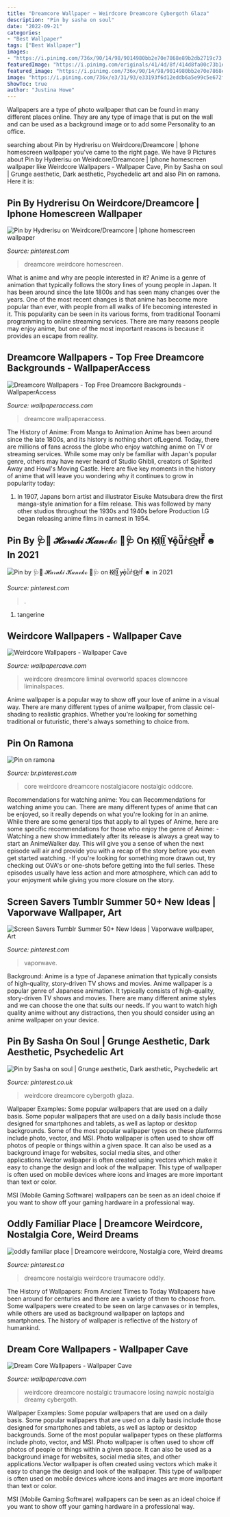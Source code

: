 ```yaml
---
title: "Dreamcore Wallpaper ~ Weirdcore Dreamcore Cybergoth Glaza"
description: "Pin by sasha on soul"
date: "2022-09-21"
categories:
- "Best Wallpaper"
tags: ["Best Wallpaper"]
images:
- "https://i.pinimg.com/736x/90/14/98/9014980bb2e70e7868e89b2db2719c73.jpg"
featuredImage: "https://i.pinimg.com/originals/41/4d/8f/414d8fa00c73b1e7e0286eadb2ad152e.jpg"
featured_image: "https://i.pinimg.com/736x/90/14/98/9014980bb2e70e7868e89b2db2719c73.jpg"
image: "https://i.pinimg.com/736x/e3/31/93/e33193f6d12eddb6a5e99c5e672fcca3.jpg"
ShowToc: true
author: "Justina Howe"
---
```





Wallpapers are a type of photo wallpaper that can be found in many different places online. They are any type of image that is put on the wall and can be used as a background image or to add some Personality to an office.

	

		
searching about Pin by Hydrerisu on Weirdcore/Dreamcore | Iphone homescreen wallpaper you've came to the right page. We have 9 Pictures about Pin by Hydrerisu on Weirdcore/Dreamcore | Iphone homescreen wallpaper like Weirdcore Wallpapers - Wallpaper Cave, Pin by Sasha on soul | Grunge aesthetic, Dark aesthetic, Psychedelic art and also Pin on ramona. Here it is:
		
    
## Pin By Hydrerisu On Weirdcore/Dreamcore | Iphone Homescreen Wallpaper

<img loading=lazy src="https://i.pinimg.com/736x/90/14/98/9014980bb2e70e7868e89b2db2719c73.jpg" onerror="this.onerror=null;this.src='https://tse1.mm.bing.net/th?id=OIP.EFC5mkN4Gjang7ND6_GXsAAAAA&amp;pid=15.1';" alt="Pin by Hydrerisu on Weirdcore/Dreamcore | Iphone homescreen wallpaper">

_Source: pinterest.com_

>dreamcore weirdcore homescreen. 

	

What is anime and why are people interested in it?
Anime is a genre of animation that typically follows the story lines of young people in Japan. It has been around since the late 1800s and has seen many changes over the years. One of the most recent changes is that anime has become more popular than ever, with people from all walks of life becoming interested in it. This popularity can be seen in its various forms, from traditional Toonami programming to online streaming services. There are many reasons people may enjoy anime, but one of the most important reasons is because it provides an escape from reality.

    
## Dreamcore Wallpapers - Top Free Dreamcore Backgrounds - WallpaperAccess

<img loading=lazy src="https://wallpaperaccess.com/full/6303639.jpg" onerror="this.onerror=null;this.src='https://tse3.mm.bing.net/th?id=OIP.1GMJBkq8Akt1Kp4XDH-_JwHaNI&amp;pid=15.1';" alt="Dreamcore Wallpapers - Top Free Dreamcore Backgrounds - WallpaperAccess">

_Source: wallpaperaccess.com_

>dreamcore wallpaperaccess. 

	

The History of Anime: From Manga to Animation
Anime has been around since the late 1800s, and its history is nothing short ofLegend. Today, there are millions of fans across the globe who enjoy watching anime on TV or streaming services. While some may only be familiar with Japan's popular genre, others may have never heard of Studio Ghibli, creators of Spirited Away and Howl's Moving Castle. Here are five key moments in the history of anime that will leave you wondering why it continues to grow in popularity today:
1) In 1907, Japans born artist and illustrator Eisuke Matsubara drew the first manga-style animation for a film release. This was followed by many other studios throughout the 1930s and 1940s before Production I.G began releasing anime films in earnest in 1954.

    
## Pin By 🩺💉 𝓗𝒶𝓇𝓊𝓀𝒾 𝓚𝒶𝓃ℯ𝓀ℴ 💉🩺 On K҉i̸l҈l̺͆ Y̶o̥ͦŭ̈r̾s͜͡ęłf̑̈ ☻︎ In 2021

<img loading=lazy src="https://i.pinimg.com/originals/41/4d/8f/414d8fa00c73b1e7e0286eadb2ad152e.jpg" onerror="this.onerror=null;this.src='https://tse4.mm.bing.net/th?id=OIP.-XbGOotpoH_0w0KcgqWczQHaK2&amp;pid=15.1';" alt="Pin by 🩺💉 𝓗𝒶𝓇𝓊𝓀𝒾 𝓚𝒶𝓃ℯ𝓀ℴ 💉🩺 on K҉i̸l҈l̺͆ y̶o̥ͦŭ̈r̾s͜͡ęłf̑̈ ☻︎ in 2021">

_Source: pinterest.com_

>. 

	

1. tangerine 

    
## Weirdcore Wallpapers - Wallpaper Cave

<img loading=lazy src="https://wallpapercave.com/wp/wp8133146.jpg" onerror="this.onerror=null;this.src='https://tse4.mm.bing.net/th?id=OIP.CqPX4YLwbX5Fb6UN-sIgQwHaJA&amp;pid=15.1';" alt="Weirdcore Wallpapers - Wallpaper Cave">

_Source: wallpapercave.com_

>weirdcore dreamcore liminal overworld spaces clowncore liminalspaces. 

	

Anime wallpaper is a popular way to show off your love of anime in a visual way. There are many different types of anime wallpaper, from classic cel-shading to realistic graphics. Whether you're looking for something traditional or futuristic, there's always something to choice from.

    
## Pin On Ramona

<img loading=lazy src="https://i.pinimg.com/736x/e3/31/93/e33193f6d12eddb6a5e99c5e672fcca3.jpg" onerror="this.onerror=null;this.src='https://tse4.mm.bing.net/th?id=OIP.Kx79zIozsK7IvaHzDhOU1AHaE-&amp;pid=15.1';" alt="Pin on ramona">

_Source: br.pinterest.com_

>core weirdcore dreamcore nostalgiacore nostalgic oddcore. 

	

Recommendations for watching anime: You can
Recommendations for watching anime you can. There are many different types of anime that can be enjoyed, so it really depends on what you're looking for in an anime. While there are some general tips that apply to all types of Anime, here are some specific recommendations for those who enjoy the genre of Anime: 
-Watching a new show immediately after its release is always a great way to start an AnimeWalker day. This will give you a sense of when the next episode will air and provide you with a recap of the story before you even get started watching. 
-If you're looking for something more drawn out, try checking out OVA's or one-shots before getting into the full series. These episodes usually have less action and more atmosphere, which can add to your enjoyment while giving you more closure on the story.

    
## Screen Savers Tumblr Summer 50+ New Ideas | Vaporwave Wallpaper, Art

<img loading=lazy src="https://i.pinimg.com/originals/e8/3c/9d/e83c9de3cd2d03b5bf082c59302c5182.jpg" onerror="this.onerror=null;this.src='https://tse2.mm.bing.net/th?id=OIP.fie_MTvSTS7DJZns4YgzqAAAAA&amp;pid=15.1';" alt="Screen Savers Tumblr Summer 50+ New Ideas | Vaporwave wallpaper, Art">

_Source: pinterest.com_

>vaporwave. 

	

Background: Anime is a type of Japanese animation that typically consists of high-quality, story-driven TV shows and movies.
Anime wallpaper is a popular genre of Japanese animation. It typically consists of high-quality, story-driven TV shows and movies. There are many different anime styles and we can choose the one that suits our needs. If you want to watch high quality anime without any distractions, then you should consider using an anime wallpaper on your device.

    
## Pin By Sasha On Soul | Grunge Aesthetic, Dark Aesthetic, Psychedelic Art

<img loading=lazy src="https://i.pinimg.com/736x/9e/64/40/9e644057a330526d9faab748d317286b.jpg" onerror="this.onerror=null;this.src='https://tse3.mm.bing.net/th?id=OIP.KmjUBO6A9F4_isHZHOOobgHaJ6&amp;pid=15.1';" alt="Pin by Sasha on soul | Grunge aesthetic, Dark aesthetic, Psychedelic art">

_Source: pinterest.co.uk_

>weirdcore dreamcore cybergoth glaza. 

	

Wallpaper Examples: Some popular wallpapers that are used on a daily basis.
Some popular wallpapers that are used on a daily basis include those designed for smartphones and tablets, as well as laptop or desktop backgrounds. Some of the most popular wallpaper types on these platforms include photo, vector, and MSI. 
Photo wallpaper is often used to show off photos of people or things within a given space. It can also be used as a background image for websites, social media sites, and other applications.Vector wallpaper is often created using vectors which make it easy to change the design and look of the wallpaper. This type of wallpaper is often used on mobile devices where icons and images are more important than text or color. 

MSI (Mobile Gaming Software) wallpapers can be seen as an ideal choice if you want to show off your gaming hardware in a professional way.

    
## Oddly Familiar Place | Dreamcore Weirdcore, Nostalgia Core, Weird Dreams

<img loading=lazy src="https://i.pinimg.com/736x/f0/01/d7/f001d7aef5fd2152a8e257d1879a1ab7.jpg" onerror="this.onerror=null;this.src='https://tse1.mm.bing.net/th?id=OIP.xQT12LjLYXBOVPjbkuNXPwHaHh&amp;pid=15.1';" alt="oddly familiar place | Dreamcore weirdcore, Nostalgia core, Weird dreams">

_Source: pinterest.ca_

>dreamcore nostalgia weirdcore traumacore oddly. 

	

The History of Wallpapers: From Ancient Times to Today
Wallpapers have been around for centuries and there are a variety of them to choose from. Some wallpapers were created to be seen on large canvases or in temples, while others are used as background wallpaper on laptops and smartphones. The history of wallpaper is reflective of the history of humankind.

    
## Dream Core Wallpapers - Wallpaper Cave

<img loading=lazy src="https://wallpapercave.com/wp/wp9448756.jpg" onerror="this.onerror=null;this.src='https://tse3.mm.bing.net/th?id=OIP.J-8s_3081yKA_RdR6hs8swHaNK&amp;pid=15.1';" alt="Dream Core Wallpapers - Wallpaper Cave">

_Source: wallpapercave.com_

>weirdcore dreamcore nostalgic traumacore losing nawpic nostalgia dreamy cybergoth. 

	

Wallpaper Examples: Some popular wallpapers that are used on a daily basis.
Some popular wallpapers that are used on a daily basis include those designed for smartphones and tablets, as well as laptop or desktop backgrounds. Some of the most popular wallpaper types on these platforms include photo, vector, and MSI. 
Photo wallpaper is often used to show off photos of people or things within a given space. It can also be used as a background image for websites, social media sites, and other applications.Vector wallpaper is often created using vectors which make it easy to change the design and look of the wallpaper. This type of wallpaper is often used on mobile devices where icons and images are more important than text or color. 

MSI (Mobile Gaming Software) wallpapers can be seen as an ideal choice if you want to show off your gaming hardware in a professional way.

